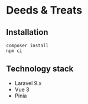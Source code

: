 # Deeds & Treats

## Installation
```
composer install
npm ci 
```

## Technology stack
- Laravel 9.x
- Vue 3
- Pinia
